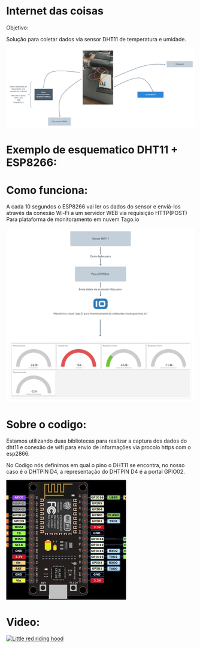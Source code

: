 # Internet das coisas

Objetivo:

  Solução para coletar dados via sensor DHT11 de temperatura e umidade.

![Fluxo](/nodemcu.png)

# Exemplo de esquematico DHT11 + ESP8266:


# Como funciona:

A cada 10 segundos o ESP8266 vai ler os dados do sensor e enviá-los 
através da conexão Wi-Fi a um servidor WEB via requisição HTTP(POST) Para
plataforma de monitoramento em nuvem Tago.io

![Fluxo](/img.png)

# Sobre o codigo:

  Estamos utilizando duas bibliotecas para realizar a captura dos dados do dht11 
  e conexão de wifi para envio de informações via procolo https com o esp2866.
  
  No Codigo nós definimos em qual o pino o DHT11 se encontra, no nosso caso é o DHTPIN D4, a 
  representação do DHTPIN D4 é a portal GPIO02.
 
  ![circuito](/circuito.jpg)
  

# Video:

[![Little red riding hood](http://i.imgur.com/7YTMFQp.png)](https://www.youtube.com/watch?v=Rnye98CtzP4 "Little red riding hood - Click to Watch!")







  



